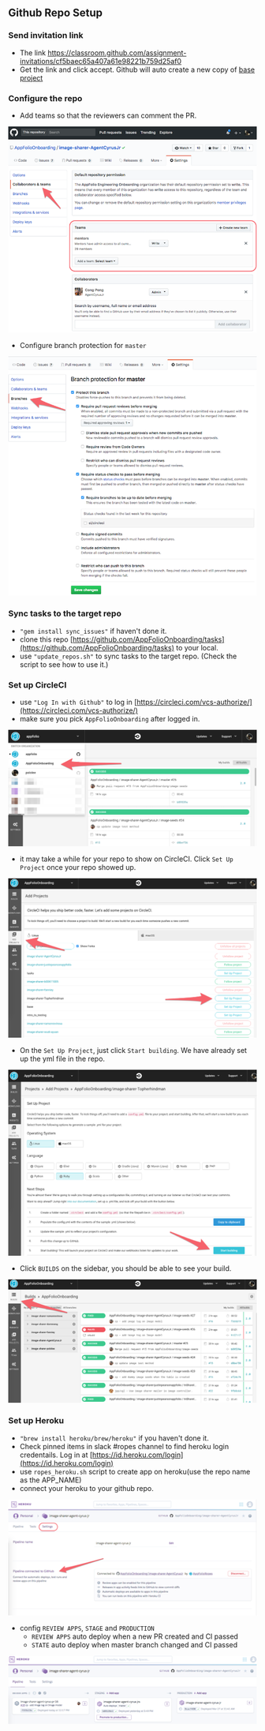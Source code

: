 ## Github Repo Setup

### Send invitation link

- The link https://classroom.github.com/assignment-invitations/cf5baec65a407a61e98221b759d25af0
- Get the link and click accept. Github will auto create a new copy of [base project](https://github.com/AppFolioOnboarding/base)

### Configure the repo

- Add teams so that the reviewers can comment the PR.

![github add teams](https://raw.githubusercontent.com/AppFolioOnboarding/tasks/master/images/github_add_teams.png)

- Configure branch protection for `master`

![github master branch protection](https://raw.githubusercontent.com/AppFolioOnboarding/tasks/master/images/github_master_branch_protection.png)

### Sync tasks to the target repo

- `"gem install sync_issues"` if haven't done it.
- clone this repo [https://github.com/AppFolioOnboarding/tasks](https://github.com/AppFolioOnboarding/tasks) to your local.
- use `"update_repos.sh"` to sync tasks to the target repo. (Check the script to see how to use it.)

### Set up CircleCI

- use `"Log In with Github"` to log in [https://circleci.com/vcs-authorize/](https://circleci.com/vcs-authorize/)
- make sure you pick `AppFolioOnboarding` after logged in.

![circleci](https://raw.githubusercontent.com/AppFolioOnboarding/tasks/master/images/circleci.png)

- it may take a while for your repo to show on CircleCI. Click `Set Up Project` once your repo showed up.

![circle ci setup project](https://raw.githubusercontent.com/AppFolioOnboarding/tasks/master/images/circleci_setup_project.png)

- On the `Set Up Project`, just click `Start building`. We have already set up the yml file in the repo.

![circle ci start building](https://raw.githubusercontent.com/AppFolioOnboarding/tasks/master/images/circleci_start_building.png)

- Click `BUILDS` on the sidebar, you should be able to see your build.

![circle ci builds](https://raw.githubusercontent.com/AppFolioOnboarding/tasks/master/images/circleci_builds.png)

### Set up Heroku

- `"brew install heroku/brew/heroku"` if you haven't done it.
- Check pinned items in slack #ropes channel to find heroku login credentails. Log in at [https://id.heroku.com/login](https://id.heroku.com/login)
- use `ropes_heroku.sh` script to create app on heroku(use the repo name as the APP_NAME)
- connect your heroku to your github repo.

![heroku connect github](https://raw.githubusercontent.com/AppFolioOnboarding/tasks/master/images/heroku_github.png)

- config `REVIEW APPS`, `STAGE` and `PRODUCTION`
  - `REVIEW APPS` auto deploy when a new PR created and CI passed
  - `STATE` auto deploy when master branch changed and CI passed

![heroku config apps](https://raw.githubusercontent.com/AppFolioOnboarding/tasks/master/images/heroku_apps.png)

